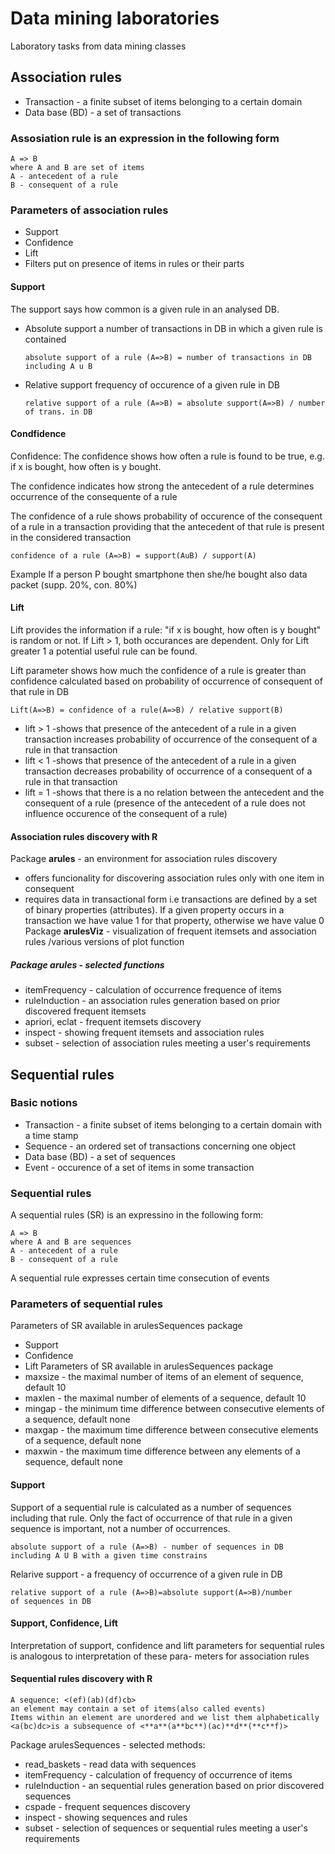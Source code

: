# Data mining laboratories

Laboratory tasks from data mining classes


## Association rules

* Transaction - a finite subset of items belonging to a certain domain
* Data base (BD) - a set of transactions

### Assosiation rule is an expression in the following form
```
A => B
where A and B are set of items
A - antecedent of a rule
B - consequent of a rule
```

### Parameters of association rules
* Support
* Confidence
* Lift
* Filters put on presence of items in rules or their parts


#### Support
The support says how common is a given rule in an analysed DB.

* Absolute support
  a number of transactions in DB in which a given rule is contained
  ```
  absolute support of a rule (A=>B) = number of transactions in DB including A u B
  ```
* Relative support
  frequency of occurence of a given rule in DB
  ```
  relative support of a rule (A=>B) = absolute support(A=>B) / number of trans. in DB
  ```

#### Condfidence
Confidence: The confidence shows how often a rule is found to be true, e.g. if x is bought, how often is y bought.

The confidence indicates how strong the antecedent of a rule 
determines occurrence of the consequente of a rule

The confidence of a rule shows probability of occurence 
of the consequent of a rule in a transaction providing 
that the antecedent of that rule is present in the considered 
transaction
```
confidence of a rule (A=>B) = support(AuB) / support(A)
```
Example
If a person P bought smartphone then she/he bought also data packet (supp. 20%, con. 80%)


#### Lift
Lift provides the information if a rule: "if x is bought, how often is y bought" is random or not.
If Lift > 1, both occurances are dependent. Only for Lift greater 1 a potential useful rule can be found.

Lift parameter shows how much the confidence of a rule 
is greater than confidence calculated based on probability
of occurrence of consequent of that rule in DB
```
Lift(A=>B) = confidence of a rule(A=>B) / relative support(B)
```
* lift > 1 -shows that presence of the antecedent of a rule 
            in a given transaction increases probability of 
            occurrence of the consequent of a rule in that 
            transaction
* lift < 1 -shows that presence of the antecedent of a rule
            in a given transaction decreases probability of
            occurrence of a consequent of a rule in that 
            transaction
* lift = 1 -shows that there is a no relation between the 
            antecedent and the consequent of a rule (presence
            of the antecedent of a rule does not influence 
            occurence of the consequent of a rule)

#### Association rules discovery with R
Package **arules** - an environment for association rules discovery 
* offers funcionality for discovering association rules only with
  one item in consequent
* requires data in transactional form i.e transactions are defined
  by a set of binary properties (attributes). If a given property
  occurs in a transaction we have value 1 for that property, otherwise
  we have value 0
Package **arulesViz** - visualization of frequent itemsets and association
  rules /various versions of plot function

##### Package arules - selected functions 
* itemFrequency - calculation of occurrence frequence of items
* ruleInduction - an association rules generation based on prior discovered frequent itemsets
* apriori, eclat - frequent itemsets discovery
* inspect - showing frequent itemsets and association rules
* subset - selection of association rules meeting a user's requirements
  

## Sequential rules 
### Basic notions 
* Transaction - a finite subset of items belonging
                to a certain domain with a time stamp
* Sequence - an ordered set of transactions concerning one  object
* Data base (BD) - a set of sequences
* Event - occurence of a set of items in some transaction
  
### Sequential rules
A sequential rules (SR) is an expressino in the following form:
```
A => B
where A and B are sequences
A - antecedent of a rule
B - consequent of a rule
```
A sequential rule expresses certain time consecution of events

### Parameters of sequential rules 
Parameters of SR available in arulesSequences package
* Support 
* Confidence
* Lift
Parameters of SR available in arulesSequences package
* maxsize - the maximal number of items of an element of       sequence, default 10
* maxlen - the maximal number of elements of a sequence,
default 10
* mingap - the minimum time difference between consecutive
elements of a sequence, default none 
* maxgap - the maximum time difference between consecutive
elements of a sequence, default none 
* maxwin - the maximum time difference between any elements
of a sequence, default none 

#### Support
Support of a sequential rule is calculated as a number
of sequences including that rule. Only the fact of occurrence
of that rule in a given sequence is important, not a number 
of occurrences.

```
absolute support of a rule (A=>B) - number of sequences in DB
including A U B with a given time constrains
```
Relarive support - a frequency of occurrence of a given rule in DB
```
relative support of a rule (A=>B)=absolute support(A=>B)/number
of sequences in DB
```
#### Support, Confidence, Lift
Interpretation of support, confidence and lift parameters for 
sequential rules is analogous to interpretation of these para-
meters for association rules

#### Sequential rules discovery with R
```
A sequence: <(ef)(ab)(df)cb>
an element may contain a set of items(also called events)
Items within an element are unordered and we list them alphabetically
<a(bc)dc>is a subsequence of <**a**(a**bc**)(ac)**d**(**c**f)>
```
Package arulesSequences - selected methods:
* read_baskets - read data with sequences
* itemFrequency - calculation of frequency of occurrence of items
* ruleInduction - an sequential rules generation based on prior
discovered sequences
* cspade - frequent sequences discovery
* inspect - showing sequences and rules
* subset - selection of sequences or sequential rules meeting a user's requirements
  
